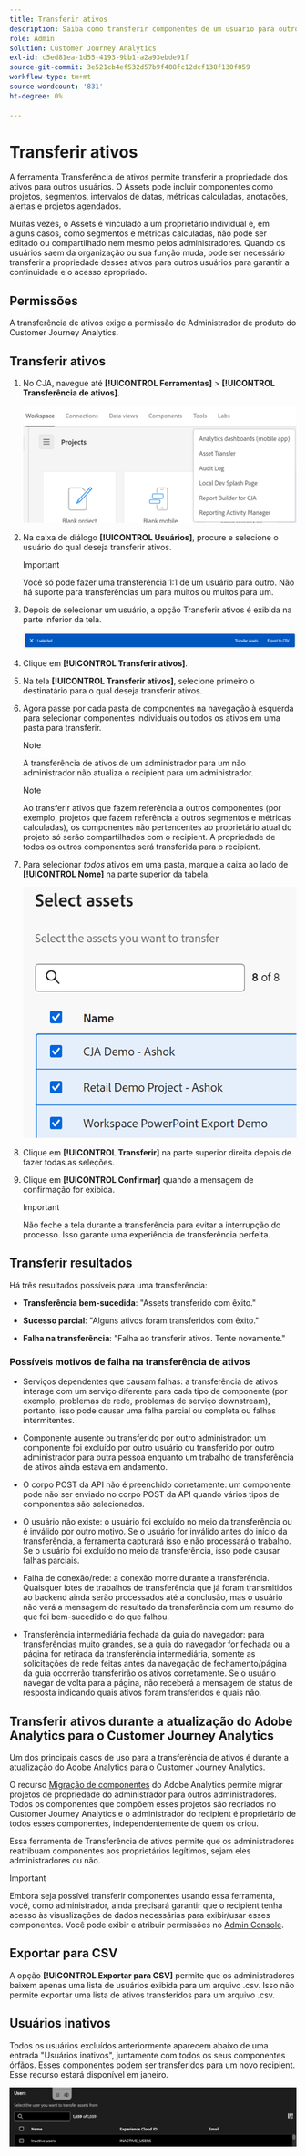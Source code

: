 ```yaml
---
title: Transferir ativos
description: Saiba como transferir componentes de um usuário para outro
role: Admin
solution: Customer Journey Analytics
exl-id: c5ed81ea-1d55-4193-9bb1-a2a93ebde91f
source-git-commit: 3e521cb4ef532d57b9f408fc12dcf138f130f059
workflow-type: tm+mt
source-wordcount: '831'
ht-degree: 0%

---
```


# Transferir ativos

A ferramenta Transferência de ativos permite transferir a propriedade dos ativos para outros usuários. O Assets pode incluir componentes como projetos, segmentos, intervalos de datas, métricas calculadas, anotações, alertas e projetos agendados.

Muitas vezes, o Assets é vinculado a um proprietário individual e, em alguns casos, como segmentos e métricas calculadas, não pode ser editado ou compartilhado nem mesmo pelos administradores. Quando os usuários saem da organização ou sua função muda, pode ser necessário transferir a propriedade desses ativos para outros usuários para garantir a continuidade e o acesso apropriado.

## Permissões

A transferência de ativos exige a permissão de Administrador de produto do Customer Journey Analytics.

## Transferir ativos

1. No CJA, navegue até **[!UICONTROL Ferramentas]** > **[!UICONTROL Transferência de ativos]**.

   ![Item de menu de transferência de ativos](/help/tools/asset-transfer/assets/asset-transfer.png)

1. Na caixa de diálogo **[!UICONTROL Usuários]**, procure e selecione o usuário do qual deseja transferir ativos.

   >[!IMPORTANT]
   >
   >Você só pode fazer uma transferência 1:1 de um usuário para outro. Não há suporte para transferências um para muitos ou muitos para um.


1. Depois de selecionar um usuário, a opção Transferir ativos é exibida na parte inferior da tela.

   ![Opção de menu Transferir ativos](/help/tools/asset-transfer/assets/after-selection.png)

1. Clique em **[!UICONTROL Transferir ativos]**.

1. Na tela **[!UICONTROL Transferir ativos]**, selecione primeiro o destinatário para o qual deseja transferir ativos.

1. Agora passe por cada pasta de componentes na navegação à esquerda para selecionar componentes individuais ou todos os ativos em uma pasta para transferir.

   >[!NOTE]
   >
   >A transferência de ativos de um administrador para um não administrador não atualiza o recipient para um administrador.


   >[!NOTE]
   >
   >    Ao transferir ativos que fazem referência a outros componentes (por exemplo, projetos que fazem referência a outros segmentos e métricas calculadas), os componentes não pertencentes ao proprietário atual do projeto só serão compartilhados com o recipient. A propriedade de todos os outros componentes será transferida para o recipient.

1. Para selecionar _todos_ ativos em uma pasta, marque a caixa ao lado de **[!UICONTROL Nome]** na parte superior da tabela.

   ![selecione os ativos a serem transferidos](/help/tools/asset-transfer/assets/select-assets.png)

1. Clique em **[!UICONTROL Transferir]** na parte superior direita depois de fazer todas as seleções.

1. Clique em **[!UICONTROL Confirmar]** quando a mensagem de confirmação for exibida.

   >[!IMPORTANT]
   >
   >Não feche a tela durante a transferência para evitar a interrupção do processo. Isso garante uma experiência de transferência perfeita.

## Transferir resultados

Há três resultados possíveis para uma transferência:

- **Transferência bem-sucedida**: &quot;Assets transferido com êxito.&quot;

- **Sucesso parcial**: &quot;Alguns ativos foram transferidos com êxito.&quot;

- **Falha na transferência**: &quot;Falha ao transferir ativos. Tente novamente.&quot;

### Possíveis motivos de falha na transferência de ativos

- Serviços dependentes que causam falhas: a transferência de ativos interage com um serviço diferente para cada tipo de componente (por exemplo, problemas de rede, problemas de serviço downstream), portanto, isso pode causar uma falha parcial ou completa ou falhas intermitentes.

- Componente ausente ou transferido por outro administrador: um componente foi excluído por outro usuário ou transferido por outro administrador para outra pessoa enquanto um trabalho de transferência de ativos ainda estava em andamento.

- O corpo POST da API não é preenchido corretamente: um componente pode não ser enviado no corpo POST da API quando vários tipos de componentes são selecionados.

- O usuário não existe: o usuário foi excluído no meio da transferência ou é inválido por outro motivo. Se o usuário for inválido antes do início da transferência, a ferramenta capturará isso e não processará o trabalho. Se o usuário foi excluído no meio da transferência, isso pode causar falhas parciais.

- Falha de conexão/rede: a conexão morre durante a transferência. Quaisquer lotes de trabalhos de transferência que já foram transmitidos ao backend ainda serão processados até a conclusão, mas o usuário não verá a mensagem do resultado da transferência com um resumo do que foi bem-sucedido e do que falhou.

- Transferência intermediária fechada da guia do navegador: para transferências muito grandes, se a guia do navegador for fechada ou a página for retirada da transferência intermediária, somente as solicitações de rede feitas antes da navegação de fechamento/página da guia ocorrerão transferirão os ativos corretamente. Se o usuário navegar de volta para a página, não receberá a mensagem de status de resposta indicando quais ativos foram transferidos e quais não.

## Transferir ativos durante a atualização do Adobe Analytics para o Customer Journey Analytics

Um dos principais casos de uso para a transferência de ativos é durante a atualização do Adobe Analytics para o Customer Journey Analytics.

O recurso [Migração de componentes](https://experienceleague.adobe.com/pt-br/docs/analytics/admin/admin-tools/component-migration/component-migration) do Adobe Analytics permite migrar projetos de propriedade do administrador para outros administradores. Todos os componentes que compõem esses projetos são recriados no Customer Journey Analytics e o administrador do recipient é proprietário de todos esses componentes, independentemente de quem os criou.

Essa ferramenta de Transferência de ativos permite que os administradores reatribuam componentes aos proprietários legítimos, sejam eles administradores ou não.

>[!IMPORTANT]
>
>Embora seja possível transferir componentes usando essa ferramenta, você, como administrador, ainda precisará garantir que o recipient tenha acesso às visualizações de dados necessárias para exibir/usar esses componentes. Você pode exibir e atribuir permissões no [Admin Console](https://helpx.adobe.com/br/enterprise/using/admin-console.html).

## Exportar para CSV

A opção **[!UICONTROL Exportar para CSV]** permite que os administradores baixem apenas uma lista de usuários exibida para um arquivo .csv. Isso não permite exportar uma lista de ativos transferidos para um arquivo .csv.

## Usuários inativos

Todos os usuários excluídos anteriormente aparecem abaixo de uma entrada &quot;Usuários inativos&quot;, juntamente com todos os seus componentes órfãos. Esses componentes podem ser transferidos para um novo recipient. Esse recurso estará disponível em janeiro.

![Usuários inativos aparecendo na interface do usuário Transferir ativos](assets/inactive-users.png)

